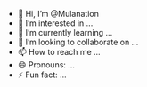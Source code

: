 - 👋 Hi, I’m @Mulanation
- 👀 I’m interested in ...
- 🌱 I’m currently learning ...
- 💞️ I’m looking to collaborate on ...
- 📫 How to reach me ...
- 😄 Pronouns: ...
- ⚡ Fun fact: ...

<!---
Mulanation/Mulanation is a ✨ special ✨ repository because its `README.md` (this file) appears on your GitHub profile.
You can click the Preview link to take a look at your changes.
--->
